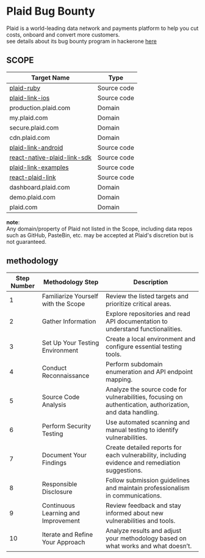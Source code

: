 # Plaid Bug Bounty
Plaid is a world-leading data network and payments platform to help you cut costs, 
onboard and convert more customers.<br/>
see details about its bug bounty program in hackerone [here](https://hackerone.com/plaid/)

## SCOPE

| Target Name                                      | Type        |
|--------------------------------------------------|-------------|
| [plaid-ruby](https://github.com/plaid/plaid-ruby) | Source code |
| [plaid-link-ios](https://github.com/plaid/plaid-link-ios) | Source code |
| production.plaid.com                             | Domain      |
| my.plaid.com                                     | Domain      |
| secure.plaid.com                                 | Domain      |
| cdn.plaid.com                                    | Domain      |
| [plaid-link-android](https://github.com/plaid/plaid-link-android) | Source code |
| [react-native-plaid-link-sdk](https://github.com/plaid/react-native-plaid-link-sdk) | Source code |
| [plaid-link-examples](https://github.com/plaid/plaid-link-examples) | Source code |
| [react-plaid-link](https://github.com/plaid/react-plaid-link) | Source code |
| dashboard.plaid.com                              | Domain      |
| demo.plaid.com                                   | Domain      |
| plaid.com                                        | Domain      |

**note**: <br/>
Any domain/property of Plaid not listed in the Scope, including data repos such as GitHub, PasteBin, etc. may be accepted at Plaid's discretion but is not guaranteed.


## methodology

| Step Number | Methodology Step                          | Description                                                                                     |
|-------------|------------------------------------------|-------------------------------------------------------------------------------------------------|
| 1           | Familiarize Yourself with the Scope     | Review the listed targets and prioritize critical areas.                                       |
| 2           | Gather Information                       | Explore repositories and read API documentation to understand functionalities.                 |
| 3           | Set Up Your Testing Environment          | Create a local environment and configure essential testing tools.                              |
| 4           | Conduct Reconnaissance                  | Perform subdomain enumeration and API endpoint mapping.                                        |
| 5           | Source Code Analysis                     | Analyze the source code for vulnerabilities, focusing on authentication, authorization, and data handling. |
| 6           | Perform Security Testing                 | Use automated scanning and manual testing to identify vulnerabilities.                         |
| 7           | Document Your Findings                   | Create detailed reports for each vulnerability, including evidence and remediation suggestions. |
| 8           | Responsible Disclosure                   | Follow submission guidelines and maintain professionalism in communications.                   |
| 9           | Continuous Learning and Improvement      | Review feedback and stay informed about new vulnerabilities and tools.                         |
| 10          | Iterate and Refine Your Approach        | Analyze results and adjust your methodology based on what works and what doesn’t.             |
